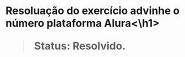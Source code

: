 <h1>Resoluação do exercício advinhe o número plataforma Alura<\h1>


> Status: Resolvido. 

  
  <meta charset="utf-8">

<script>

	function pulalinha() {
		document.write("<br><br>")
	}

	function mostra(frase){

		document.write(frase)
		pulalinha()
	}

function sorteia(n){
    return Math.round(Math.random() * n);

}

var numeroPensado = sorteia(20); 

var chute = parseInt(prompt("Estou com um número na minha cabeça. Caro aventureiro, quer se arriscar em um bom chute? Pense em um número de 0 até 20")); 

	if (chute == numeroPensado) {

		mostra("BOAAAAAAAA AVENTUREIRO, VOCÊ ACERTOU!!! Eu estava mesmo pensando no número" + numeroPensado);                                                                                                                           
	} else {

		if (chute > numeroPensado) {

			mostra("Você errou! Seu chute é maior que o número pensado!"); 

	
	} else
	{

		mostra(" Eitaaaaa você errou ! ;/ Eu tinha pensando no número ... " + numeroPensado); 
	}
}
</script>
